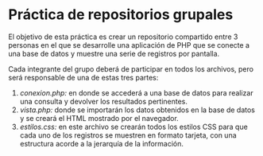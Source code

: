 # Práctica de repositorios grupales

El objetivo de esta práctica es crear un repositorio compartido entre 3 personas en el que se desarrolle una aplicación de PHP que se conecte a una base de datos y muestre una serie de registros por pantalla.

Cada integrante del grupo deberá de participar en todos los archivos, pero será responsable de una de estas tres partes:

1. _conexion.php:_ en donde se accederá a una base de datos para realizar una consulta y devolver los resultados pertinentes.
1. _vista.php:_ donde se importarán los datos obtenidos en la base de datos y se creará el HTML mostrado por el navegador.
1. _estilos.css:_ en este archivo se crearán todos los estilos CSS para que cada uno de los registros se muestren en formato tarjeta, con una estructura acorde a la jerarquía de la información.
